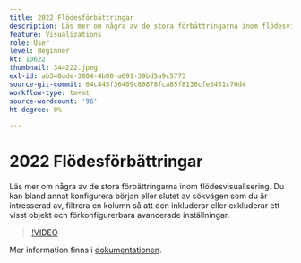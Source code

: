 ```yaml
---
title: 2022 Flödesförbättringar
description: Läs mer om några av de stora förbättringarna inom flödesvisualisering. Du kan bland annat konfigurera början eller slutet av sökvägen som du är intresserad av, filtrera en kolumn så att den inkluderar eller exkluderar ett visst objekt och förkonfigurerbara avancerade inställningar.
feature: Visualizations
role: User
level: Beginner
kt: 10622
thumbnail: 344222.jpeg
exl-id: ab340ade-3804-4b00-a691-39bd5a9c5773
source-git-commit: 64c445f36409c80878fca85f8136cfe3451c76d4
workflow-type: tm+mt
source-wordcount: '96'
ht-degree: 0%

---
```


# 2022 Flödesförbättringar

Läs mer om några av de stora förbättringarna inom flödesvisualisering. Du kan bland annat konfigurera början eller slutet av sökvägen som du är intresserad av, filtrera en kolumn så att den inkluderar eller exkluderar ett visst objekt och förkonfigurerbara avancerade inställningar.

>[!VIDEO](https://video.tv.adobe.com/v/344222/?quality=12&learn=on)

Mer information finns i [dokumentationen](https://experienceleague.adobe.com/docs/analytics/analyze/analysis-workspace/visualizations/flow/create-flow.html?lang=sv-SE).
